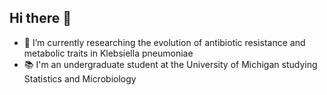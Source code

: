 ## Hi there 👋
- 🧫 I’m currently researching the evolution of antibiotic resistance and metabolic traits in Klebsiella pneumoniae
- 📚 I'm an undergraduate student at the University of Michigan studying Statistics and Microbiology
<!--
**aryansinghmich/aryansinghmich** is a ✨ _special_ ✨ repository because its `README.md` (this file) appears on your GitHub profile.

Here are some ideas to get you started:

 
- 🌱 I’m currently learning ...
- 👯 I’m looking to collaborate on ...
- 🤔 I’m looking for help with ...
- 💬 Ask me about ...
- 📫 How to reach me: ...
- 😄 Pronouns: ...
- ⚡ Fun fact: ...
-->
